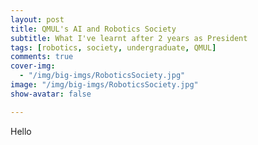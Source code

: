 ```yaml
---
layout: post
title: QMUL's AI and Robotics Society
subtitle: What I've learnt after 2 years as President
tags: [robotics, society, undergraduate, QMUL]
comments: true
cover-img:
  - "/img/big-imgs/RoboticsSociety.jpg"
image: "/img/big-imgs/RoboticsSociety.jpg"
show-avatar: false

---
```


Hello